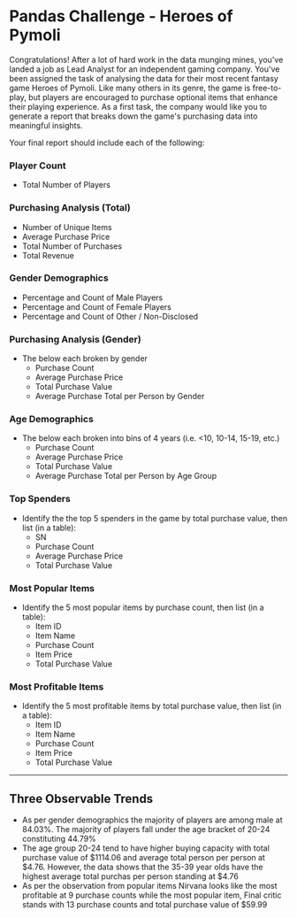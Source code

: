 # Pandas Challenge - Heroes of Pymoli

Congratulations! After a lot of hard work in the data munging mines, you've landed a job as Lead Analyst for an independent gaming company. You've been assigned the task of analysing the data for their most recent fantasy game Heroes of Pymoli.
Like many others in its genre, the game is free-to-play, but players are encouraged to purchase optional items that enhance their playing experience. As a first task, the company would like you to generate a report that breaks down the game's purchasing data into meaningful insights.

Your final report should include each of the following:

### Player Count
* Total Number of Players

### Purchasing Analysis (Total)
* Number of Unique Items
* Average Purchase Price
* Total Number of Purchases
* Total Revenue

### Gender Demographics
* Percentage and Count of Male Players
* Percentage and Count of Female Players
* Percentage and Count of Other / Non-Disclosed

### Purchasing Analysis (Gender)
* The below each broken by gender
  * Purchase Count
  * Average Purchase Price
  * Total Purchase Value
  * Average Purchase Total per Person by Gender

### Age Demographics
* The below each broken into bins of 4 years (i.e. &lt;10, 10-14, 15-19, etc.)
  * Purchase Count
  * Average Purchase Price
  * Total Purchase Value
  * Average Purchase Total per Person by Age Group

### Top Spenders
* Identify the the top 5 spenders in the game by total purchase value, then list (in a table):
  * SN
  * Purchase Count
  * Average Purchase Price
  * Total Purchase Value

### Most Popular Items
* Identify the 5 most popular items by purchase count, then list (in a table):
  * Item ID
  * Item Name
  * Purchase Count
  * Item Price
  * Total Purchase Value

### Most Profitable Items
* Identify the 5 most profitable items by total purchase value, then list (in a table):
  * Item ID
  * Item Name
  * Purchase Count
  * Item Price
  * Total Purchase Value
------
## Three Observable Trends
* As per gender demographics the majority of players are among male at 84.03%. The majority of players fall under the age bracket of 20-24 constituting 44.79%
* The age group 20-24 tend to have higher buying capacity with total purchase value of $1114.06 and average total person per person at $4.76. However, the data shows that the 35-39 year olds have the highest average total purchas per person standing at $4.76
* As per the observation from popular items Nirvana looks like the most profitable at 9 purchase counts while the most popular item, Final critic stands with 13 purchase counts and total purchase value of $59.99
